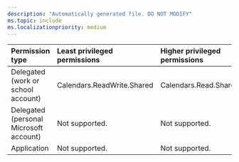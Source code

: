 ```yaml
---
description: "Automatically generated file. DO NOT MODIFY"
ms.topic: include
ms.localizationpriority: medium
---
```


|Permission type|Least privileged permissions|Higher privileged permissions|
|:---|:---|:---|
|Delegated (work or school account)|Calendars.ReadWrite.Shared|Calendars.Read.Shared|
|Delegated (personal Microsoft account)|Not supported.|Not supported.|
|Application|Not supported.|Not supported.|

